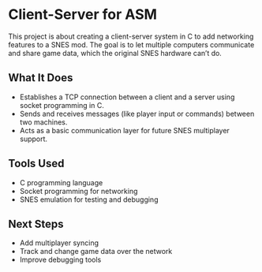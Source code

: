# Client-Server for ASM
  
This project is about creating a client-server system in C to add networking features to a SNES mod. The goal is to let multiple computers communicate and share game data, which the original SNES hardware can’t do.

## What It Does  
- Establishes a TCP connection between a client and a server using socket programming in C.
- Sends and receives messages (like player input or commands) between two machines.
- Acts as a basic communication layer for future SNES multiplayer support.

## Tools Used  
- C programming language  
- Socket programming for networking  
- SNES emulation for testing and debugging

## Next Steps  
- Add multiplayer syncing  
- Track and change game data over the network  
- Improve debugging tools
